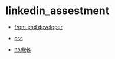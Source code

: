 # linkedin_assestment

* [front end developer](front-end-development/front-end-development-quiz.md)

* [css]()

* [nodejs]()
